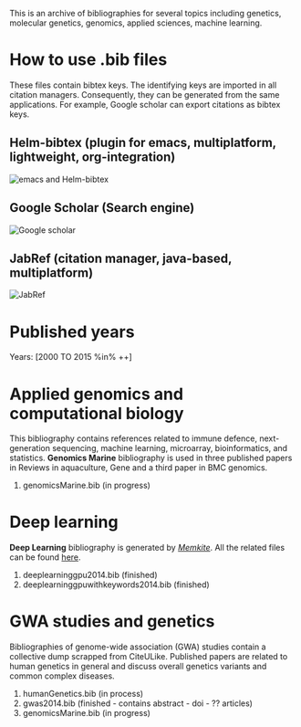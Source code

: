 This is an archive of bibliographies for several topics including genetics, molecular genetics, genomics, applied sciences, machine learning.

# How to use .bib files
These files contain bibtex keys. The identifying keys are imported in all citation managers. Consequently, they can be generated from the same applications. For example, Google scholar can export citations as bibtex keys.

## Helm-bibtex (plugin for emacs, multiplatform, lightweight, org-integration)
![emacs and Helm-bibtex](http://bit.ly/1EIvaPP)

## Google Scholar (Search engine)
![Google scholar](http://bit.ly/1qGOpB2)

## JabRef (citation manager, java-based, multiplatform)
![JabRef](http://bit.ly/1oTCe8p)

# Published years

Years: [2000 TO 2015 %in% ++]

# Applied genomics and computational biology
This bibliography contains references related to immune defence, next-generation sequencing, machine learning, microarray, bioinformatics, and statistics.
**Genomics Marine** bibliography is used in three published papers in Reviews in aquaculture, Gene and a third paper in BMC genomics.

1. genomicsMarine.bib (in progress)

# Deep learning
**Deep Learning** bibliography is generated by [*Memkite*](http://bit.ly/1wvo0bs). All the related files can be found [here](http://bit.ly/1urCNGY).

1. deeplearninggpu2014.bib (finished)
2. deeplearninggpuwithkeywords2014.bib (finished)

# GWA studies and genetics
Bibliographies of genome-wide association (GWA) studies contain a collective dump scrapped from CiteULike. Published papers are related to human genetics in general and discuss overall genetics variants and common complex diseases.

1. humanGenetics.bib (in process)
2. gwas2014.bib (finished - contains abstract - doi - ?? articles)
3. genomicsMarine.bib (in progress)


